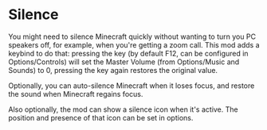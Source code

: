 # Silence

You might need to silence Minecraft quickly without wanting to turn you PC speakers off,
for example, when you're getting a zoom call. This mod adds a keybind to do that:
pressing the key (by default F12, can be configured in Options/Controls) will set
the Master Volume (from Options/Music and Sounds) to 0, pressing the key again restores
the original value.

Optionally, you can auto-silence Minecraft when it loses focus, and restore the sound
when Minecraft regains focus.

Also optionally, the mod can show a silence icon when it's active. The position
and presence of that icon can be set in options.
